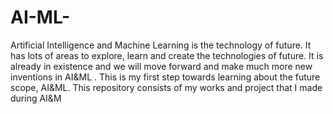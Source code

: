 # AI-ML-
Artificial Intelligence and Machine Learning is the technology of future. It has lots of areas to explore, learn and create the technologies of future. It is already in existence and we will move forward and make much more new inventions in AI&ML . This is my first step towards learning about the future scope, AI&ML. This repository consists of my works and project that I made during AI&M
